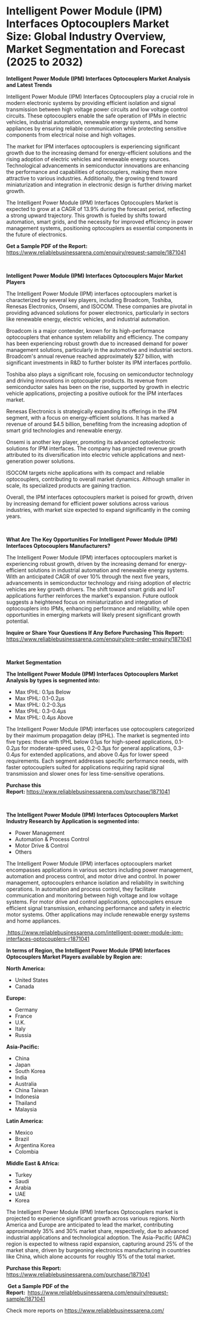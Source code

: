 <p><h1>Intelligent Power Module (IPM) Interfaces Optocouplers Market Size: Global Industry Overview, Market Segmentation and Forecast (2025 to 2032)</h1></p><p><strong>Intelligent Power Module (IPM) Interfaces Optocouplers Market Analysis and Latest Trends</strong></p>
<p><p>Intelligent Power Module (IPM) Interfaces Optocouplers play a crucial role in modern electronic systems by providing efficient isolation and signal transmission between high voltage power circuits and low voltage control circuits. These optocouplers enable the safe operation of IPMs in electric vehicles, industrial automation, renewable energy systems, and home appliances by ensuring reliable communication while protecting sensitive components from electrical noise and high voltages.</p><p>The market for IPM interfaces optocouplers is experiencing significant growth due to the increasing demand for energy-efficient solutions and the rising adoption of electric vehicles and renewable energy sources. Technological advancements in semiconductor innovations are enhancing the performance and capabilities of optocouplers, making them more attractive to various industries. Additionally, the growing trend toward miniaturization and integration in electronic design is further driving market growth.</p><p>The Intelligent Power Module (IPM) Interfaces Optocouplers Market is expected to grow at a CAGR of 13.9% during the forecast period, reflecting a strong upward trajectory. This growth is fueled by shifts toward automation, smart grids, and the necessity for improved efficiency in power management systems, positioning optocouplers as essential components in the future of electronics.</p></p>
<p><strong>Get a Sample PDF of the Report:&nbsp;</strong> <a href="https://www.reliablebusinessarena.com/enquiry/request-sample/1871041?utm_campaign=1871&utm_medium=2&utm_source=Github&utm_content=ia&utm_term=13022025&utm_id=intelligent-power-module-ipm-interfaces-optocouplers">https://www.reliablebusinessarena.com/enquiry/request-sample/1871041</a></p>
<p>&nbsp;</p>
<p><strong>Intelligent Power Module (IPM) Interfaces Optocouplers Major Market Players</strong></p>
<p><p>The Intelligent Power Module (IPM) interfaces optocouplers market is characterized by several key players, including Broadcom, Toshiba, Renesas Electronics, Onsemi, and ISOCOM. These companies are pivotal in providing advanced solutions for power electronics, particularly in sectors like renewable energy, electric vehicles, and industrial automation.</p><p>Broadcom is a major contender, known for its high-performance optocouplers that enhance system reliability and efficiency. The company has been experiencing robust growth due to increased demand for power management solutions, particularly in the automotive and industrial sectors. Broadcom's annual revenue reached approximately $27 billion, with significant investments in R&D to further bolster its IPM interfaces portfolio.</p><p>Toshiba also plays a significant role, focusing on semiconductor technology and driving innovations in optocoupler products. Its revenue from semiconductor sales has been on the rise, supported by growth in electric vehicle applications, projecting a positive outlook for the IPM interfaces market.</p><p>Renesas Electronics is strategically expanding its offerings in the IPM segment, with a focus on energy-efficient solutions. It has marked a revenue of around $4.5 billion, benefiting from the increasing adoption of smart grid technologies and renewable energy.</p><p>Onsemi is another key player, promoting its advanced optoelectronic solutions for IPM interfaces. The company has projected revenue growth attributed to its diversification into electric vehicle applications and next-generation power solutions.</p><p>ISOCOM targets niche applications with its compact and reliable optocouplers, contributing to overall market dynamics. Although smaller in scale, its specialized products are gaining traction.</p><p>Overall, the IPM interfaces optocouplers market is poised for growth, driven by increasing demand for efficient power solutions across various industries, with market size expected to expand significantly in the coming years.</p></p>
<p>&nbsp;</p>
<p><strong>What Are The Key Opportunities For Intelligent Power Module (IPM) Interfaces Optocouplers Manufacturers?</strong></p>
<p><p>The Intelligent Power Module (IPM) interfaces optocouplers market is experiencing robust growth, driven by the increasing demand for energy-efficient solutions in industrial automation and renewable energy systems. With an anticipated CAGR of over 10% through the next five years, advancements in semiconductor technology and rising adoption of electric vehicles are key growth drivers. The shift toward smart grids and IoT applications further reinforces the market's expansion. Future outlook suggests a heightened focus on miniaturization and integration of optocouplers into IPMs, enhancing performance and reliability, while open opportunities in emerging markets will likely present significant growth potential.</p></p>
<p><strong>Inquire or Share Your Questions If Any Before Purchasing This Report:</strong> <a href="https://www.reliablebusinessarena.com/enquiry/pre-order-enquiry/1871041?utm_campaign=1871&utm_medium=2&utm_source=Github&utm_content=ia&utm_term=13022025&utm_id=intelligent-power-module-ipm-interfaces-optocouplers">https://www.reliablebusinessarena.com/enquiry/pre-order-enquiry/1871041</a></p>
<p>&nbsp;</p>
<p><strong>Market Segmentation</strong></p>
<p><strong>The Intelligent Power Module (IPM) Interfaces Optocouplers Market Analysis by types is segmented into:</strong></p>
<p><ul><li>Max tPHL: 0.1µs Below</li><li>Max tPHL: 0.1-0.2µs</li><li>Max tPHL: 0.2-0.3µs</li><li>Max tPHL: 0.3-0.4µs</li><li>Max tPHL: 0.4µs Above</li></ul></p>
<p><p>The Intelligent Power Module (IPM) interfaces use optocouplers categorized by their maximum propagation delay (tPHL). The market is segmented into five types: those with tPHL below 0.1µs for high-speed applications, 0.1-0.2µs for moderate-speed uses, 0.2-0.3µs for general applications, 0.3-0.4µs for extended applications, and above 0.4µs for lower speed requirements. Each segment addresses specific performance needs, with faster optocouplers suited for applications requiring rapid signal transmission and slower ones for less time-sensitive operations.</p></p>
<p><strong>Purchase this Report:&nbsp;</strong><a href="https://www.reliablebusinessarena.com/purchase/1871041?utm_campaign=1871&utm_medium=2&utm_source=Github&utm_content=ia&utm_term=13022025&utm_id=intelligent-power-module-ipm-interfaces-optocouplers">https://www.reliablebusinessarena.com/purchase/1871041</a></p>
<p>&nbsp;</p>
<p><strong>The Intelligent Power Module (IPM) Interfaces Optocouplers Market Industry Research by Application is segmented into:</strong></p>
<p><ul><li>Power Management</li><li>Automation & Process Control</li><li>Motor Drive & Control</li><li>Others</li></ul></p>
<p><p>The Intelligent Power Module (IPM) interfaces optocouplers market encompasses applications in various sectors including power management, automation and process control, and motor drive and control. In power management, optocouplers enhance isolation and reliability in switching operations. In automation and process control, they facilitate communication and monitoring between high voltage and low voltage systems. For motor drive and control applications, optocouplers ensure efficient signal transmission, enhancing performance and safety in electric motor systems. Other applications may include renewable energy systems and home appliances.</p></p>
<p><a href="https://www.reliablebusinessarena.com/intelligent-power-module-ipm-interfaces-optocouplers-r1871041?utm_campaign=1871&utm_medium=2&utm_source=Github&utm_content=ia&utm_term=13022025&utm_id=intelligent-power-module-ipm-interfaces-optocouplers">&nbsp;https://www.reliablebusinessarena.com/intelligent-power-module-ipm-interfaces-optocouplers-r1871041</a></p>
<p><strong>In terms of Region, the Intelligent Power Module (IPM) Interfaces Optocouplers Market Players available by Region are:</strong></p>
<p>
    <p> <strong> North America: </strong>
        <ul>
            <li>United States</li>
            <li>Canada</li>
        </ul>
        </p> 
    <p> <strong> Europe: </strong>
        <ul>
            <li>Germany</li>
            <li>France</li>
            <li>U.K.</li>
            <li>Italy</li>
            <li>Russia</li>
        </ul>
        </p> 
    <p> <strong> Asia-Pacific: </strong>
        <ul>
            <li>China</li>
            <li>Japan</li>
            <li>South Korea</li>
            <li>India</li>
            <li>Australia</li>
            <li>China Taiwan</li>
            <li>Indonesia</li>
            <li>Thailand</li>
            <li>Malaysia</li>
        </ul>
        </p> 
    <p> <strong> Latin America: </strong>
        <ul>
            <li>Mexico</li>
            <li>Brazil</li>
            <li>Argentina Korea</li>
            <li>Colombia</li>
        </ul>
        </p> 
    <p> <strong> Middle East & Africa: </strong>
        <ul>
            <li>Turkey</li>
            <li>Saudi</li>
            <li>Arabia</li>
            <li>UAE</li>
            <li>Korea</li>
        </ul>
    </p>
    </p>
<p><p>The Intelligent Power Module (IPM) Interfaces Optocouplers market is projected to experience significant growth across various regions. North America and Europe are anticipated to lead the market, contributing approximately 35% and 30% market share, respectively, due to advanced industrial applications and technological adoption. The Asia-Pacific (APAC) region is expected to witness rapid expansion, capturing around 25% of the market share, driven by burgeoning electronics manufacturing in countries like China, which alone accounts for roughly 15% of the total market.</p></p>
<p><strong>Purchase this Report: </strong><a href="https://www.reliablebusinessarena.com/purchase/1871041?utm_campaign=1871&utm_medium=2&utm_source=Github&utm_content=ia&utm_term=13022025&utm_id=intelligent-power-module-ipm-interfaces-optocouplers">https://www.reliablebusinessarena.com/purchase/1871041</a></p>
<p>&nbsp;<strong>Get a Sample PDF of the Report:&nbsp;&nbsp;</strong><a href="https://www.reliablebusinessarena.com/enquiry/request-sample/1871041?utm_campaign=1871&utm_medium=2&utm_source=Github&utm_content=ia&utm_term=13022025&utm_id=intelligent-power-module-ipm-interfaces-optocouplers">https://www.reliablebusinessarena.com/enquiry/request-sample/1871041</a></p>
<p><strong></strong></p>
<p>Check more reports on <a href="https://www.reliablebusinessarena.com/?utm_campaign=1871&utm_medium=2&utm_source=Github&utm_content=ia&utm_term=13022025&utm_id=intelligent-power-module-ipm-interfaces-optocouplers">https://www.reliablebusinessarena.com/</a></p>